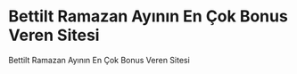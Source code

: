# Bettilt Ramazan Ayının En Çok Bonus Veren Sitesi

Bettilt Ramazan Ayının En Çok Bonus Veren Sitesi
